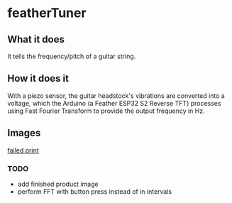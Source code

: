 # featherTuner

## What it does

It tells the frequency/pitch of a guitar string.

## How it does it

With a piezo sensor, the guitar headstock's vibrations are converted into a voltage, which the Arduino (a Feather ESP32 S2 Reverse TFT) processes using Fast Fourier Transform to provide the output frequency in Hz.

## Images

[failed print](failedPrint.jpg?raw=true)

### TODO
 - add finished product image
 - perform FFT with button press instead of in intervals


